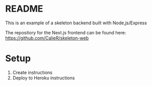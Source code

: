 # README

This is an example of a skeleton backend built with Node,js/Express

The repository for the Next.js frontend can be found here: https://github.com/CalieR/skeleton-web

# Setup

1. Create instructions
1. Deploy to Heroku instructions
